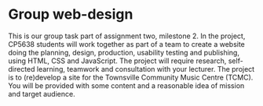# Group web-design
This is our group task part of assignment two, milestone 2. 
In the project, CP5638 students will work together as part of a team to create a website doing the planning, design, production, usability testing and publishing, using HTML, CSS and JavaScript. The project will require research, self-directed learning, teamwork and consultation with your lecturer. The project is to (re)develop a site for the Townsville Community Music Centre (TCMC). You will be provided with some content and a reasonable idea of mission and target audience. 
